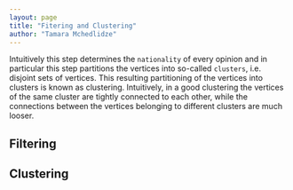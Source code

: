 ```yaml
---
layout: page
title: "Fitering and Clustering"
author: "Tamara Mchedlidze"
---
```




Intuitively this step determines the `nationality` of every opinion and in particular this step partitions the vertices into so-called `clusters`, i.e. disjoint sets of vertices.   This resulting  partitioning  of the vertices into clusters is known as clustering.   Intuitively, in a good clustering the vertices of the same cluster are tightly connected to each other, while the connections between the vertices belonging to different clusters are much looser. 

[comment]: # (This is generically illustrated in \autoref{subfig:cluster}. It can be seen that vertices within each cluster, indicated by the dashed circles, are connected more densely than vertices belonging to different  clusters.)

## Filtering

## Clustering

